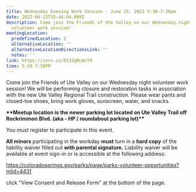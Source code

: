 ```yaml
---
title: Wednesday Evening Work Session - June 15, 2022 5:30-7:30pm
date: 2022-06-15T15:44:54.098Z
description: Come join the Friends of Ute Valley on our Wednesday night
  volunteer work session!
meetingLocation:
  predefinedLocation: 2
  alternativeLocation: ''
  alternativeLocationDirectionsLink: ''
  notes: ''
link: https://cerv.is/0132gRLWzYO
time: 5:30-7:30PM
---
```


Come join the Friends of Ute Valley on our Wednesday night volunteer work session! We will be performing closure and restoration tasks in association with the new Ute Valley Regional Trail construction. Please wear pants and closed-toe shoes, bring work gloves, sunscreen, water, and snacks.

**\*\***Meetup location is the newer parking lot located on Ute Valley Trail off Rockrimmon Blvd. (aka - HP / roundabout parking lot)**\*\***

You _must_ register to participate in this event.

**All minors** participating in the workday **must** turn in a **hard copy** of the liability waiver filled out **with parental signature.** Liability waiver will be available at event sign-in or is accessible at the following address:

<https://coloradosprings.gov/parks/page/parks-volunteer-opportunities?mlid=4431>

click "View Consent and Release Form" at the bottom of the page.
